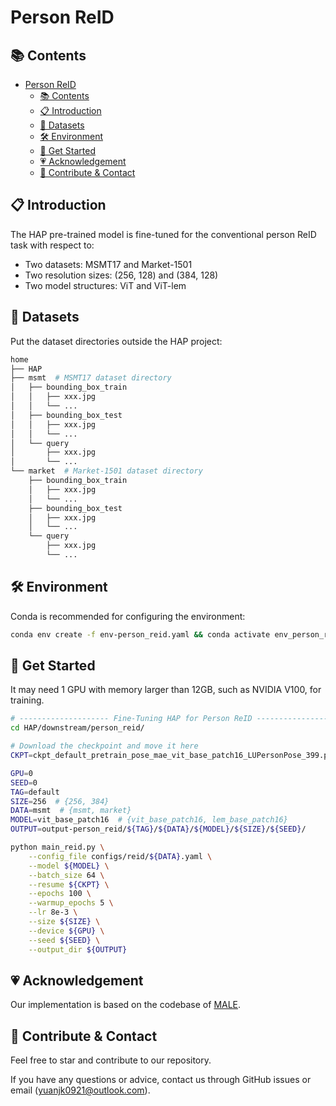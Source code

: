# Person ReID

## 📚 Contents
- [Person ReID](#person-reid)
  - [📚 Contents](#-contents)
  - [📋 Introduction](#-introduction)
  - [📂 Datasets](#-datasets)
  - [🛠️ Environment](#️-environment)
  - [🚀 Get Started](#-get-started)
  - [💗 Acknowledgement](#-acknowledgement)
  - [🤝 Contribute \& Contact](#-contribute--contact)

## 📋 Introduction

The HAP pre-trained model is fine-tuned for the conventional person ReID task with respect to:

- Two datasets: MSMT17 and Market-1501
- Two resolution sizes: (256, 128) and (384, 128)
- Two model structures: ViT and ViT-lem

## 📂 Datasets

Put the dataset directories outside the HAP project:
```bash
home
├── HAP
├── msmt  # MSMT17 dataset directory
│   ├── bounding_box_train
│   │   ├── xxx.jpg
│   │   └── ...
│   ├── bounding_box_test
│   │   ├── xxx.jpg
│   │   └── ...
│   └── query
│       ├── xxx.jpg
│       └── ...
└── market  # Market-1501 dataset directory
    ├── bounding_box_train
    │   ├── xxx.jpg
    │   └── ...
    ├── bounding_box_test
    │   ├── xxx.jpg
    │   └── ...
    └── query
        ├── xxx.jpg
        └── ...
```

## 🛠️ Environment
Conda is recommended for configuring the environment:
```bash
conda env create -f env-person_reid.yaml && conda activate env_person_reid
```

## 🚀 Get Started

It may need 1 GPU with memory larger than 12GB, such as NVIDIA V100, for training.

```bash
# -------------------- Fine-Tuning HAP for Person ReID --------------------
cd HAP/downstream/person_reid/

# Download the checkpoint and move it here
CKPT=ckpt_default_pretrain_pose_mae_vit_base_patch16_LUPersonPose_399.pth

GPU=0
SEED=0
TAG=default
SIZE=256  # {256, 384}
DATA=msmt  # {msmt, market}
MODEL=vit_base_patch16  # {vit_base_patch16, lem_base_patch16}
OUTPUT=output-person_reid/${TAG}/${DATA}/${MODEL}/${SIZE}/${SEED}/

python main_reid.py \
    --config_file configs/reid/${DATA}.yaml \
    --model ${MODEL} \
    --batch_size 64 \
    --resume ${CKPT} \
    --epochs 100 \
    --warmup_epochs 5 \
    --lr 8e-3 \
    --size ${SIZE} \
    --device ${GPU} \
    --seed ${SEED} \
    --output_dir ${OUTPUT}
```

## 💗 Acknowledgement

Our implementation is based on the codebase of [MALE](https://github.com/YanzuoLu/MALE).

## 🤝 Contribute & Contact

Feel free to star and contribute to our repository. 

If you have any questions or advice, contact us through GitHub issues or email (yuanjk0921@outlook.com).